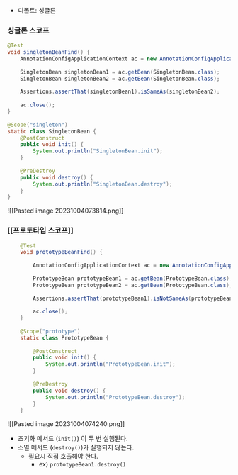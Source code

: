 - 디폴트: 싱글톤

### 싱글톤 스코프
```java
@Test  
void singletonBeanFind() {  
    AnnotationConfigApplicationContext ac = new AnnotationConfigApplicationContext(SingletonBean.class);  
  
    SingletonBean singletonBean1 = ac.getBean(SingletonBean.class);  
    SingletonBean singletonBean2 = ac.getBean(SingletonBean.class);  
  
    Assertions.assertThat(singletonBean1).isSameAs(singletonBean2);  
  
    ac.close();  
}  
  
@Scope("singleton")  
static class SingletonBean {  
    @PostConstruct  
    public void init() {  
        System.out.println("SingletonBean.init");  
    }  
  
    @PreDestroy  
    public void destroy() {  
        System.out.println("SingletonBean.destroy");  
    }  
}
```

![[Pasted image 20231004073814.png]]

### [[프로토타입 스코프]]
```java  
    @Test  
    void prototypeBeanFind() {  
  
        AnnotationConfigApplicationContext ac = new AnnotationConfigApplicationContext(PrototypeBean.class);  
  
        PrototypeBean prototypeBean1 = ac.getBean(PrototypeBean.class);  
        PrototypeBean prototypeBean2 = ac.getBean(PrototypeBean.class);  
  
        Assertions.assertThat(prototypeBean1).isNotSameAs(prototypeBean2);  
  
        ac.close();  
    }  
  
    @Scope("prototype")  
    static class PrototypeBean {  
  
        @PostConstruct  
        public void init() {  
            System.out.println("PrototypeBean.init");  
        }  
  
        @PreDestroy  
        public void destroy() {  
            System.out.println("PrototypeBean.destroy");  
        }  
    }
```
![[Pasted image 20231004074240.png]]
- 초기화 메서드 (`init()`) 이 두 번 실행된다.
- 소멸 메서드 (`destroy()`)가 실행되지 않는다.
	- 필요시 직접 호출해야 한다.
		- ex) `prototypeBean1.destroy()`

